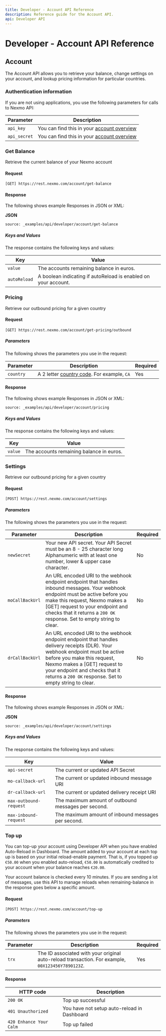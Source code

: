 ```yaml
---
title: Developer - Account API Reference
description: Reference guide for the Account API.
api: Developer API
---
```


# Developer - Account API Reference

## Account

The Account API allows you to retrieve your balance, change settings on your account, and lookup pricing information for particular countries.

### Authentication information

If you are not using applications, you use the following parameters for calls to Nexmo API:

Parameter | Description
-- | --
`api_key` | You can find this in your [account overview](https://dashboard.nexmo.com/account-overview)
`api_secret` | You can find this in your [account overview](https://dashboard.nexmo.com/account-overview)

### Get Balance

Retrieve the current balance of your Nexmo account

#### Request

```
[GET] https://rest.nexmo.com/account/get-balance
```

#### Response

The following shows example Responses in JSON or XML:

**JSON**

```tabbed_examples
source: _examples/api/developer/account/get-balance
```

##### Keys and Values

The response contains the following keys and values:

Key | Value
-- | --
`value` | The accounts remaining balance in euros.
`autoReload` | A boolean indicating if autoReload is enabled on your account.

### Pricing

Retrieve our outbound pricing for a given country

#### Request

```
[GET] https://rest.nexmo.com/account/get-pricing/outbound
```

##### Parameters

The following shows the parameters you use in the request:

Parameter | Description | Required
-- | -- | --
`country` | 	A 2 letter [country code](https://en.wikipedia.org/wiki/ISO_3166-1_alpha-2). For example, `CA` | Yes

#### Response

The following shows example Responses in JSON or XML:

```tabbed_examples
source: _examples/api/developer/account/pricing
```

##### Keys and Values

The response contains the following keys and values:

Key | Value
-- | --
`value` | The accounts remaining balance in euros.

### Settings

Retrieve our outbound pricing for a given country

#### Request

```
[POST] https://rest.nexmo.com/account/settings
```

##### Parameters

The following shows the parameters you use in the request:

Parameter | Description | Required
-- | -- | --
`newSecret` | Your new API secret. Your API Secret must be an 8 - 25 character long Alphanumeric with at least one number, lower & upper case character. |  No
`moCallBackUrl` | An URL encoded URI to the webhook endpoint endpoint that handles inbound messages. Your webhook endpoint must be active before you make this request, Nexmo makes a [GET] request to your endpoint and checks that it returns a `200 OK` response. Set to empty string to clear. | No
`drCallBackUrl` | An URL encoded URI to the webhook endpoint endpoint that handles delivery receipts (DLR). Your webhook endpoint must be active before you make this request, Nexmo makes a [GET] request to your endpoint and checks that it returns a `200 OK` response. Set to empty string to clear. | No

#### Response

The following shows example Responses in JSON or XML:

**JSON**

```tabbed_examples
source: _examples/api/developer/account/settings
```

##### Keys and Values

The response contains the following keys and values:

Key | Value
-- | --
`api-secret` | The current or updated API Secret
`mo-callback-url` | The current or updated inbound message URI
`dr-callback-url` | The current or updated delivery receipt URI
`max-outbound-request` | The maximum amount of outbound messages per second.
`max-inbound-request` | The maximum amount of inbound messages per second.

### Top up

You can top-up your account using Developer API when you have enabled Auto-Reload in Dashboard. The amount added to your account at each top up is based on your initial reload-enable payment. That is, if you topped up `€50.00` when you enabled auto-reload, `€50.00` is automatically credited to your account when your balance reaches `€20.00`.

Your account balance is checked every 10 minutes. If you are sending a lot of messages, use this API to manage reloads when remaining-balance in the response goes below a specific amount.

#### Request

```
[POST] https://rest.nexmo.com/account/top-up
```

##### Parameters

The following shows the parameters you use in the request:

Parameter | Description | Required
-- | -- | --
`trx` | The ID associated with your original auto-reload transaction. For example, `00X123456Y7890123Z`. | Yes

#### Response

HTTP code | Description
-- | --
`200 OK` | Top up successful
`401 Unauthorized` | You have not setup auto-reload in Dashboard
`420 Enhance Your Calm` | Top up failed
